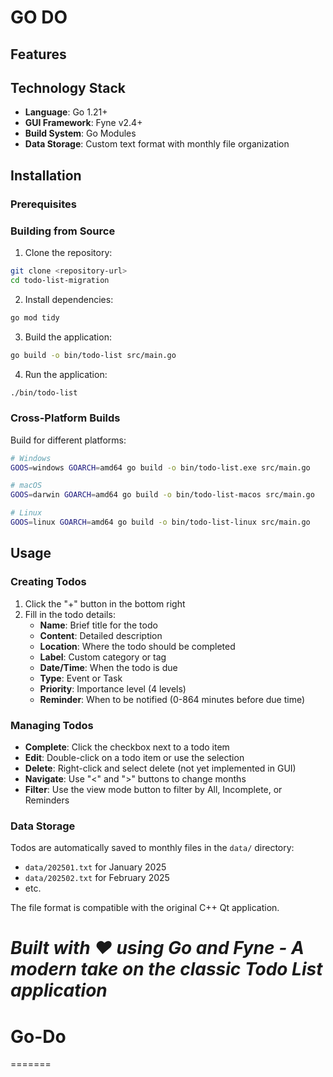# GO DO

## Features

## Technology Stack

- **Language**: Go 1.21+
- **GUI Framework**: Fyne v2.4+
- **Build System**: Go Modules
- **Data Storage**: Custom text format with monthly file organization

## Installation

### Prerequisites


### Building from Source

1. Clone the repository:

```bash
git clone <repository-url>
cd todo-list-migration
```

2. Install dependencies:

```bash
go mod tidy
```

3. Build the application:

```bash
go build -o bin/todo-list src/main.go
```

4. Run the application:

```bash
./bin/todo-list
```

### Cross-Platform Builds

Build for different platforms:

```bash
# Windows
GOOS=windows GOARCH=amd64 go build -o bin/todo-list.exe src/main.go

# macOS
GOOS=darwin GOARCH=amd64 go build -o bin/todo-list-macos src/main.go

# Linux
GOOS=linux GOARCH=amd64 go build -o bin/todo-list-linux src/main.go

```

## Usage

### Creating Todos

1. Click the "+" button in the bottom right
2. Fill in the todo details:
   - **Name**: Brief title for the todo
   - **Content**: Detailed description
   - **Location**: Where the todo should be completed
   - **Label**: Custom category or tag
   - **Date/Time**: When the todo is due
   - **Type**: Event or Task
   - **Priority**: Importance level (4 levels)
   - **Reminder**: When to be notified (0-864 minutes before due time)

### Managing Todos

- **Complete**: Click the checkbox next to a todo item
- **Edit**: Double-click on a todo item or use the selection
- **Delete**: Right-click and select delete (not yet implemented in GUI)
- **Navigate**: Use "<" and ">" buttons to change months
- **Filter**: Use the view mode button to filter by All, Incomplete, or Reminders

### Data Storage

Todos are automatically saved to monthly files in the `data/` directory:

- `data/202501.txt` for January 2025
- `data/202502.txt` for February 2025
- etc.

The file format is compatible with the original C++ Qt application.


*Built with ❤️ using Go and Fyne - A modern take on the classic Todo List application*
======================================================================================

# Go-Do

=======
